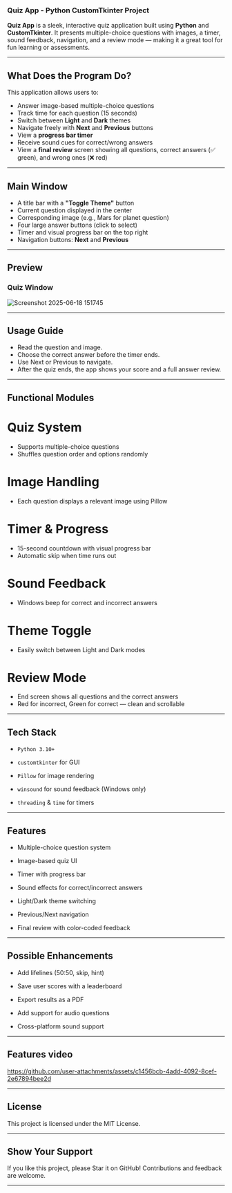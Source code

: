 ### Quiz App - Python CustomTkinter Project

**Quiz App** is a sleek, interactive quiz application built using **Python** and **CustomTkinter**. It presents multiple-choice questions with images, a timer, sound feedback, navigation, and a review mode — making it a great tool for fun learning or assessments.

---

## What Does the Program Do?

This application allows users to:

- Answer image-based multiple-choice questions
- Track time for each question (15 seconds)
- Switch between **Light** and **Dark** themes
- Navigate freely with **Next** and **Previous** buttons
- View a **progress bar timer**
- Receive sound cues for correct/wrong answers
- View a **final review** screen showing all questions, correct answers (✅ green), and wrong ones (❌ red)

---

## Main Window

- A title bar with a **"Toggle Theme"** button
- Current question displayed in the center
- Corresponding image (e.g., Mars for planet question)
- Four large answer buttons (click to select)
- Timer and visual progress bar on the top right
- Navigation buttons: **Next** and **Previous**

---

## Preview

### Quiz Window

![Screenshot 2025-06-18 151745](https://github.com/user-attachments/assets/0e7c4032-9883-4d9f-a700-582e340f87cf)

---

## Usage Guide

- Read the question and image.
- Choose the correct answer before the timer ends.
- Use Next or Previous to navigate.
- After the quiz ends, the app shows your score and a full answer review.

---

## Functional Modules

# Quiz System

- Supports multiple-choice questions
- Shuffles question order and options randomly

# Image Handling

- Each question displays a relevant image using Pillow

# Timer & Progress

- 15-second countdown with visual progress bar
- Automatic skip when time runs out

# Sound Feedback

- Windows beep for correct and incorrect answers

# Theme Toggle

- Easily switch between Light and Dark modes

# Review Mode

- End screen shows all questions and the correct answers
- Red for incorrect, Green for correct — clean and scrollable

---

## Tech Stack

- `Python 3.10+`

- `customtkinter` for GUI

- `Pillow` for image rendering

- `winsound` for sound feedback (Windows only)

- `threading` & `time` for timers

---

## Features

- Multiple-choice question system

- Image-based quiz UI

- Timer with progress bar

- Sound effects for correct/incorrect answers

- Light/Dark theme switching

- Previous/Next navigation

- Final review with color-coded feedback

---

## Possible Enhancements

- Add lifelines (50:50, skip, hint)

- Save user scores with a leaderboard

- Export results as a PDF

- Add support for audio questions

- Cross-platform sound support

---

## Features video

https://github.com/user-attachments/assets/c1456bcb-4add-4092-8cef-2e67894bee2d

---

## License

This project is licensed under the MIT License.

---

## Show Your Support

If you like this project, please Star it on GitHub! Contributions and feedback are welcome.

---



